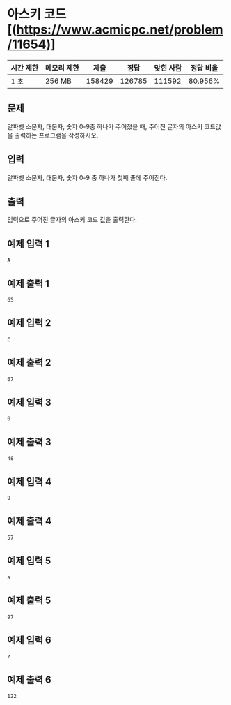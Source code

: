 

# 아스키 코드[(https://www.acmicpc.net/problem/11654)]

| 시간 제한 | 메모리 제한 | 제출 | 정답 | 맞힌 사람 | 정답 비율 |
| --- | --- | --- | --- | --- | --- |
| 1 초 | 256 MB | 158429 | 126785 | 111592 | 80.956% |

## 문제

알파벳 소문자, 대문자, 숫자 0-9중 하나가 주어졌을 때, 주어진 글자의 아스키 코드값을 출력하는 프로그램을 작성하시오.

## 입력

알파벳 소문자, 대문자, 숫자 0-9 중 하나가 첫째 줄에 주어진다.

## 출력

입력으로 주어진 글자의 아스키 코드 값을 출력한다.

## 예제 입력 1

```
A

```

## 예제 출력 1

```
65

```

## 예제 입력 2

```
C

```

## 예제 출력 2

```
67

```

## 예제 입력 3

```
0

```

## 예제 출력 3

```
48

```

## 예제 입력 4

```
9

```

## 예제 출력 4

```
57

```

## 예제 입력 5

```
a

```

## 예제 출력 5

```
97

```

## 예제 입력 6

```
z

```

## 예제 출력 6

```
122
```

